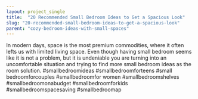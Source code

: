 ```yaml
---
layout: project_single
title:  "20 Recommended Small Bedroom Ideas to Get a Spacious Look"
slug: "20-recommended-small-bedroom-ideas-to-get-a-spacious-look"
parent: "cozy-bedroom-ideas-with-small-spaces"
---
```

In modern days, space is the most premium commodities, where it often lefts us with limited living space. Even though having small bedroom seems like it is not a problem, but it is undeniable you are turning into an uncomfortable situation and trying to find more small bedroom ideas as the room solution. #smallbedroomideas #smallbedroomforteens #small bedroomforcouples #smallbedroomfor women #smallbedroomshelves #smallbedroomonabudget #smallbedroomforkids #smallbedroomspacesaving #smallbedroomap